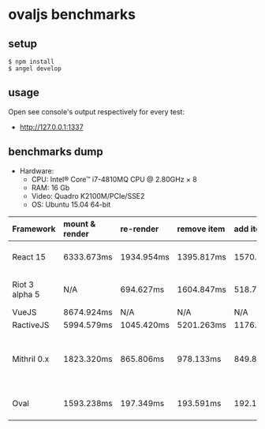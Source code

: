 # ovaljs benchmarks

## setup

```
$ npm install
$ angel develop
```

## usage

Open see console's output respectively for every test:

* http://127.0.0.1:1337

## benchmarks dump

* Hardware:
  * CPU: Intel® Core™ i7-4810MQ CPU @ 2.80GHz × 8
  * RAM: 16 Gb
  * Video: Quadro K2100M/PCIe/SSE2
  * OS: Ubuntu 15.04 64-bit

Framework | mount & render | re-render | remove item | add item | timers rate
:--       | :--            | :--       | :--         | :--      | :--
React 15 | 6333.673ms | 1934.954ms | 1395.817ms | 1570.665ms | ~2.309 (higher is better)
Riot 3 alpha 5 | N/A | 694.627ms | 1604.847ms | 518.724ms | ~7.791 (higher is better)
VueJS | 8674.924ms | N/A | N/A | N/A | -
RactiveJS | 5994.579ms | 1045.420ms | 5201.263ms | 1176.569ms | -
Mithril 0.x | 1823.320ms | 865.806ms | 978.133ms | 849.867ms | ~34.97 :question: (visually unresponsive, higher is better)
Oval | 1593.238ms | 197.349ms | 193.591ms | 192.182ms | ~8.890 (higher is better)
